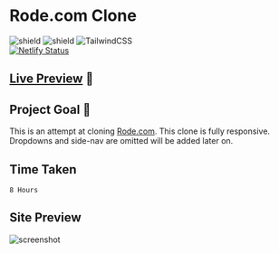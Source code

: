 # Rode.com Clone

![shield](https://img.shields.io/badge/HTML5-E34F26?style=for-the-badge&logo=html5&logoColor=white) ![shield](https://img.shields.io/badge/CSS3-1572B6?style=for-the-badge&logo=css3&logoColor=white) ![TailwindCSS](https://img.shields.io/badge/tailwindcss-%2338B2AC.svg?style=for-the-badge&logo=tailwind-css&logoColor=white)
<br>
[![Netlify Status](https://api.netlify.com/api/v1/badges/4d850f22-52a7-4991-a1be-0ba87f6592a4/deploy-status)](https://app.netlify.com/sites/animated-liger-7e3e25/deploys)

## [Live Preview](https://rode-com-clone.netlify.app/) :link:

## Project Goal :dart:

This is an attempt at cloning [Rode.com](https://rode.com/en). This clone is fully responsive. Dropdowns and side-nav are omitted will be added later on.

## Time Taken

```
8 Hours
```

## Site Preview

![screenshot](./images/screen-shot.png)
